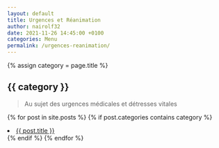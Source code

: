 ```yaml
---
layout: default
title: Urgences et Réanimation
author: nairolf32
date: 2021-11-26 14:45:00 +0100
categories: Menu
permalink: /urgences-reanimation/
---
```


{% assign category = page.title %}

<h2>{{ category }}</h2>

> Au sujet des urgences médicales et détresses vitales

{% for post in site.posts %}
{% if post.categories contains category %}
<li> <a href="{{ post.url | relative_url }}">{{ post.title }}</a></li>
{% endif %}
{% endfor %}
